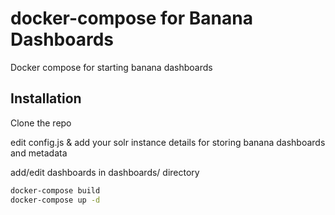 # docker-compose for Banana Dashboards
Docker compose for starting banana dashboards

## Installation

Clone the repo

edit config.js & add your solr instance details for storing banana dashboards and metadata

add/edit dashboards in dashboards/ directory



```sh
docker-compose build
docker-compose up -d
```
